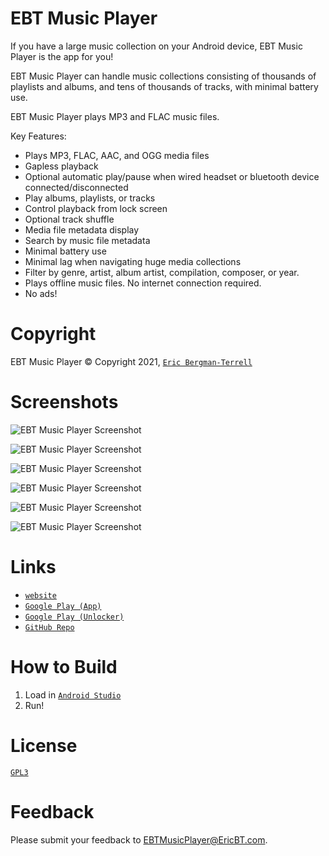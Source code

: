 # EBT Music Player

If you have a large music collection on your Android device, EBT Music Player is the app for you!

EBT Music Player can handle music collections consisting of thousands of playlists and albums, and tens of thousands of tracks, with minimal battery use.

EBT Music Player plays MP3 and FLAC music files.

Key Features:

* Plays MP3, FLAC, AAC, and OGG media files
* Gapless playback
* Optional automatic play/pause when wired headset or bluetooth device connected/disconnected
* Play albums, playlists, or tracks
* Control playback from lock screen
* Optional track shuffle
* Media file metadata display
* Search by music file metadata
* Minimal battery use
* Minimal lag when navigating huge media collections
* Filter by genre, artist, album artist, compilation, composer, or year.
* Plays offline music files. No internet connection required.
* No ads!

# Copyright

EBT Music Player &#169; Copyright 2021, [`Eric Bergman-Terrell`](https://www.ericbt.com)

# Screenshots

![`EBT Music Player Screenshot`](https://ericbt.com/uploaded_images/ebt_music_player_albums.png "Albums")

![`EBT Music Player Screenshot`](https://ericbt.com/uploaded_images/ebt_music_player_about.png "About")

![`EBT Music Player Screenshot`](https://ericbt.com/uploaded_images/ebt_music_player_lockscreen.png "Lockscreen")

![`EBT Music Player Screenshot`](https://ericbt.com/uploaded_images/ebt_music_player_play.png "Play")

![`EBT Music Player Screenshot`](https://ericbt.com/uploaded_images/ebt_music_player_search.png "Search")

![`EBT Music Player Screenshot`](https://ericbt.com/uploaded_images/ebt_music_player_settings.png "Settings")

# Links

* [`website`](https://ericbt.com/)
* [`Google Play (App)`](https://play.google.com/store/apps/details?id=com.ericbt.musicplayer)
* [`Google Play (Unlocker)`](https://play.google.com/store/apps/details?id=com.ericbt.musicplayerunlocker)
* [`GitHub Repo`](https://github.com/EricTerrell/EBTMusicPlayer)

# How to Build

1.  Load in [`Android Studio`](https://developer.android.com/studio)
2.  Run!

# License

[`GPL3`](https://www.gnu.org/licenses/gpl-3.0.en.html)

# Feedback

Please submit your feedback to EBTMusicPlayer@EricBT.com.
